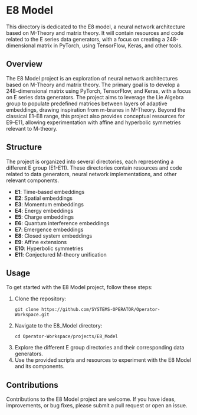 # E8 Model

This directory is dedicated to the E8 model, a neural network architecture based on M-Theory and matrix theory. It will contain resources and code related to the E series data generators, with a focus on creating a 248-dimensional matrix in PyTorch, using TensorFlow, Keras, and other tools.

## Overview

The E8 Model project is an exploration of neural network architectures based on M-Theory and matrix theory. The primary goal is to develop a 248-dimensional matrix using PyTorch, TensorFlow, and Keras, with a focus on E series data generators. The project aims to leverage the Lie Algebra group to populate predefined matrices between layers of adaptive embeddings, drawing inspiration from m-branes in M-Theory.
Beyond the classical E1–E8 range, this project also provides conceptual resources for E9–E11, allowing experimentation with affine and hyperbolic symmetries relevant to M-theory.


## Structure

The project is organized into several directories, each representing a different E group (E1-E11). These directories contain resources and code related to data generators, neural network implementations, and other relevant components.

- **E1**: Time-based embeddings
- **E2**: Spatial embeddings
- **E3**: Momentum embeddings
- **E4**: Energy embeddings
- **E5**: Charge embeddings
- **E6**: Quantum interference embeddings
- **E7**: Emergence embeddings
- **E8**: Closed system embeddings
- **E9**: Affine extensions
- **E10**: Hyperbolic symmetries
- **E11**: Conjectured M-theory unification

## Usage

To get started with the E8 Model project, follow these steps:

1. Clone the repository:
   ```
   git clone https://github.com/SYSTEMS-OPERATOR/Operator-Workspace.git
   ```
2. Navigate to the E8_Model directory:
   ```
   cd Operator-Workspace/projects/E8_Model
   ```
3. Explore the different E group directories and their corresponding data generators.
4. Use the provided scripts and resources to experiment with the E8 Model and its components.

## Contributions

Contributions to the E8 Model project are welcome. If you have ideas, improvements, or bug fixes, please submit a pull request or open an issue.
